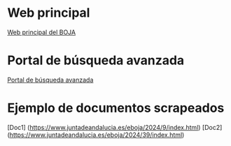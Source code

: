 
# Web principal

[Web principal del BOJA](https://www.juntadeandalucia.es/eboja.html)


# Portal de búsqueda avanzada

[Portal de búsqueda avanzada](https://www.juntadeandalucia.es/eboja/index.html)

# Ejemplo de documentos scrapeados

[Doc1] (https://www.juntadeandalucia.es/eboja/2024/9/index.html)
[Doc2] (https://www.juntadeandalucia.es/eboja/2024/39/index.html)